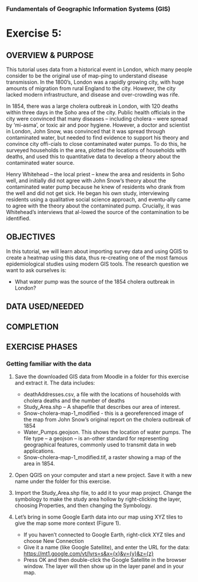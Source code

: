 ### Fundamentals of Geographic Information Systems (GIS)

# Exercise 5: 

## OVERVIEW & PURPOSE
This tutorial uses data from a historical event in London, which many people consider to be the original use of map-ping to understand disease transmission. In the 1800’s, London was a rapidly growing city, with huge amounts of migration from rural England to the city. However, the city lacked modern infrastructure, and disease and over-crowding was rife.

In 1854, there was a large cholera outbreak in London, with 120 deaths within three days in the Soho area of the city. Public health officials in the city were convinced that many diseases – including cholera – were spread by ‘mi-asma’, or toxic air and poor hygiene. However, a doctor and scientist in London, John Snow, was convinced that it was spread through contaminated water, but needed to find evidence to support his theory and convince city offi-cials to close contaminated water pumps. To do this, he surveyed households in the area, plotted the locations of households with deaths, and used this to quantitative data to develop a theory about the contaminated water source.

Henry Whitehead – the local priest – knew the area and residents in Soho well, and initially did not agree with John Snow’s theory about the contaminated water pump because he knew of residents who drank from the well and did not get sick. He began his own study, interviewing residents using a qualitative social science approach, and eventu-ally came to agree with the theory about the contaminated pump. Crucially, it was Whitehead’s interviews that al-lowed the source of the contamination to be identified.

## OBJECTIVES

In this tutorial, we will learn about importing survey data and using QGIS to create a heatmap using this data, thus re-creating one of the most famous epidemiological studies using modern GIS tools. The research question we want to ask ourselves is:
- What water pump was the source of the 1854 cholera outbreak in London?

## DATA USED/NEEDED

## COMPLETION

## EXERCISE PHASES

### Getting familiar with the data

1. Save the downloaded GIS data from Moodle in a folder for this exercise and extract it. The data includes:
	- deathAddresses.csv, a file with the locations of households with cholera deaths and the number of deaths 
	- Study_Area.shp – A shapefile that describes our area of interest.
	- Snow-cholera-map-1_modified - this is a georeferenced image of the map from John Snow’s original report on the cholera outbreak of 1854 
	- Water_Pumps.geojson. This shows the location of water pumps. The file type – a geojson – is an-other standard for representing geographical features, commonly used to transmit data in web applications. 
	- Snow-cholera-map-1_modified.tif, a raster showing a map of the area in 1854.

3. Open QGIS on your computer and start a new project. Save it with a new name under the folder for this exercise.

4. Import the Study_Area.shp file, to add it to your map project. Change the symbology to make the study area hollow by right-clicking the layer, choosing Properties, and then changing the Symbology.

5. Let’s bring in some Google Earth data into our map using XYZ tiles to give the map some more context (Figure 1).
	- If you haven’t connected to Google Earth, right-click XYZ tiles and choose New Connection
	- Give it a name (like Google Satellite), and enter the URL for the data: https://mt1.google.com/vt/lyrs=s&x={x}&y={y}&z={z}
	- Press OK and then double-click the Google Satellite in the browser window. The layer will then show up in the layer panel and in your map.
<!--stackedit_data:
eyJkaXNjdXNzaW9ucyI6eyJ4MTV3V05CSzZKRHc3Vml2Ijp7In
N0YXJ0IjoxOTk1LCJlbmQiOjIwMTQsInRleHQiOiIjIyBEQVRB
IFVTRUQvTkVFREVEIn0sIjZ1RXQxNkV3VXNNSTFGc0QiOnsic3
RhcnQiOjIwMTYsImVuZCI6MjAyOSwidGV4dCI6IiMjIENPTVBM
RVRJT04ifSwid1BiRHU5QUlWN2kyemt1dyI6eyJzdGFydCI6Mj
QxNywiZW5kIjoyNDMwLCJ0ZXh0IjoiZ2VvcmVmZXJlbmNlZCJ9
fSwiY29tbWVudHMiOnsiR25kUjNoeGhkcXY5bkhyMSI6eyJkaX
NjdXNzaW9uSWQiOiJ4MTV3V05CSzZKRHc3Vml2Iiwic3ViIjoi
Z2g6NDAzMDQ3ODgiLCJ0ZXh0IjoiQWRkIHNlY3Rpb24iLCJjcm
VhdGVkIjoxNjg2NzI3MzczMzgwfSwidFl3R3hidEdadjhHRFNl
aSI6eyJkaXNjdXNzaW9uSWQiOiI2dUV0MTZFd1VzTUkxRnNEIi
wic3ViIjoiZ2g6NDAzMDQ3ODgiLCJ0ZXh0IjoiQWRkIHNlY3Rp
b24iLCJjcmVhdGVkIjoxNjg2NzI3Mzc4Nzk2fSwiZkJqazNsV2
ZPMXpPUWxwdSI6eyJkaXNjdXNzaW9uSWQiOiJ3UGJEdTlBSVY3
aTJ6a3V3Iiwic3ViIjoiZ2g6NDAzMDQ3ODgiLCJ0ZXh0IjoiTG
V0IHN0dWRlbnRzIGRvIHRoaXM/IiwiY3JlYXRlZCI6MTY4Njcy
NzU2NzEwOH19LCJoaXN0b3J5IjpbLTIwNjE5MjA1NTksMTI3OT
EyNTQ5OV19
-->